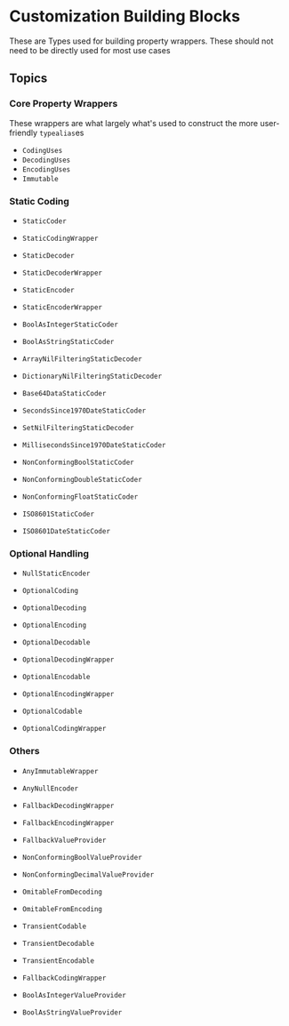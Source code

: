 # Customization Building Blocks

These are Types used for building property wrappers. These should not need to be directly used for most use cases

## Topics

### Core Property Wrappers
These wrappers are what largely what's used to construct the more user-friendly `typealias`es

- ``CodingUses``
- ``DecodingUses``
- ``EncodingUses``
- ``Immutable``

### Static Coding

- ``StaticCoder``
- ``StaticCodingWrapper``
- ``StaticDecoder``
- ``StaticDecoderWrapper``
- ``StaticEncoder``
- ``StaticEncoderWrapper``

- ``BoolAsIntegerStaticCoder``
- ``BoolAsStringStaticCoder``

- ``ArrayNilFilteringStaticDecoder``
- ``DictionaryNilFilteringStaticDecoder``

- ``Base64DataStaticCoder``

- ``SecondsSince1970DateStaticCoder``
- ``SetNilFilteringStaticDecoder``

- ``MillisecondsSince1970DateStaticCoder``

- ``NonConformingBoolStaticCoder``
- ``NonConformingDoubleStaticCoder``
- ``NonConformingFloatStaticCoder``

- ``ISO8601StaticCoder``
- ``ISO8601DateStaticCoder``



### Optional Handling

- ``NullStaticEncoder``

- ``OptionalCoding``
- ``OptionalDecoding``
- ``OptionalEncoding``

- ``OptionalDecodable``
- ``OptionalDecodingWrapper``
- ``OptionalEncodable``
- ``OptionalEncodingWrapper``

- ``OptionalCodable``
- ``OptionalCodingWrapper``

### Others
- ``AnyImmutableWrapper``
- ``AnyNullEncoder``

- ``FallbackDecodingWrapper``
- ``FallbackEncodingWrapper``
- ``FallbackValueProvider``

- ``NonConformingBoolValueProvider``
- ``NonConformingDecimalValueProvider``

- ``OmitableFromDecoding``
- ``OmitableFromEncoding``

- ``TransientCodable``
- ``TransientDecodable``
- ``TransientEncodable``

- ``FallbackCodingWrapper``

- ``BoolAsIntegerValueProvider``
- ``BoolAsStringValueProvider``
